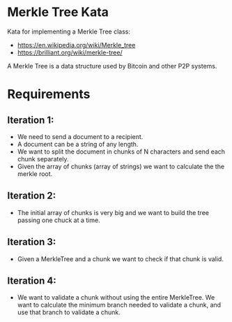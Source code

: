 Merkle Tree Kata
================

Kata for implementing a Merkle Tree class:

* https://en.wikipedia.org/wiki/Merkle_tree
* https://brilliant.org/wiki/merkle-tree/

A Merkle Tree is a data structure used by Bitcoin and other P2P systems.

# Requirements

## Iteration 1: 

* We need to send a document to a recipient.
* A document can be a string of any length.
* We want to split the document in chunks of N characters and send each chunk separately.
* Given the array of chunks (array of strings) we want to calculate the the merkle root.

## Iteration 2: 

* The initial array of chunks is very big and we want to build the tree passing one chuck at a time.

## Iteration 3:

* Given a MerkleTree and a chunk we want to check if that chunk is valid.

## Iteration 4:

* We want to validate a chunk without using the entire MerkleTree. We want to calculate the minimum branch needed 
to validate a chunk, and use that branch to validate a chunk.